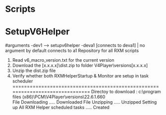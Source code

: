 # Scripts
# SetupV6Helper
#arguments -dev1 --> setupv6helper -deva1 [connects to deva1] | no argument by default connects to a1
Repository for all RXM scripts
1) Read v6_macro_version.txt for the current version
2) Download the [x.x.x.x]\dist.zip to folder V4Player\versions\[x.x.x.x]
3) Unzip the dist.zip file
4) Verify whether both RXMHelperStartup & Monitor are setup in task scheduler
==============================================================================
Directoy to download : c:\program files (x86)\PCM\V4Player\versions\22.6.1.660\
File Downloading ..... Downloaded
File Unzipping ..... Unzipped
Setting up All RXM Helper scheduled tasks ..... Created
